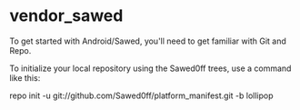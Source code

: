 # vendor_sawed

To get started with Android/Sawed, you'll need to get familiar with Git and Repo.

To initialize your local repository using the Sawed0ff trees, use a command like this:

repo init -u git://github.com/Sawed0ff/platform_manifest.git -b lollipop
